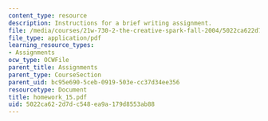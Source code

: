 ```yaml
---
content_type: resource
description: Instructions for a brief writing assignment.
file: /media/courses/21w-730-2-the-creative-spark-fall-2004/5022ca622d7dc548ea9a179d8553ab88_homework_15.pdf
file_type: application/pdf
learning_resource_types:
- Assignments
ocw_type: OCWFile
parent_title: Assignments
parent_type: CourseSection
parent_uid: bc95e690-5ceb-0919-503e-cc37d34ee356
resourcetype: Document
title: homework_15.pdf
uid: 5022ca62-2d7d-c548-ea9a-179d8553ab88
---
```

